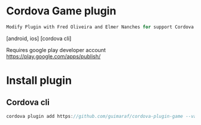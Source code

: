 Cordova Game plugin
====================
```c
Modify Plugin with Fred Oliveira and Elmer Nanches for support Cordova Android 7.x.x
```
 
[android, ios] [cordova cli]

Requires google play developer account https://play.google.com/apps/publish/<br>

# Install plugin #

## Cordova cli ##
```c
cordova plugin add https://github.com/guimaraf/cordova-plugin-game --variable APP_ID="YOUR APP ID"
```
